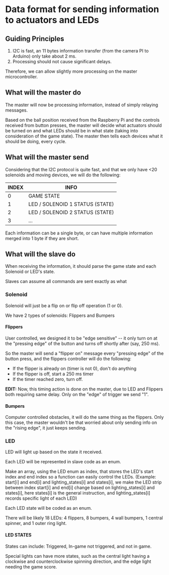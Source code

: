 # Data format for sending information to actuators and LEDs
## Guiding Principles
1. I2C is fast, an 11 bytes information transfer (from the camera PI to Arduino) only take about 2 ms.
2. Processing should not cause significant delays.

Therefore, we can allow slightly more processing on the master microcontroller. 

## What will the master do
The master will now be processing information, instead of simply relaying messages.

Based on the ball position received from the Raspberry Pi and the controls received from button presses, the master will decide what actuators should be turned on and what LEDs should be in what state (taking into consideration of the game state). The master then tells each devices what it should be doing, every cycle.

## What will the master send
Considering that the I2C protocol is quite fast, and that we only have <20 solenoids and moving devices, we will do the following:

INDEX|INFO
-----|----
0|GAME STATE
1|LED / SOLENOID 1 STATUS (STATE)
2|LED / SOLENOID 2 STATUS (STATE)
3|...

Each information can be a single byte, or can have multiple information merged into 1 byte if they are short.

## What will the slave do
When receiving the information, it should parse the game state and each Solenoid or LED's state. 

Slaves can assume all commands are sent exactly as what

### Solenoid
Solenoid will just be a flip on or flip off operation (1 or 0). 

We have 2 types of solenoids: Flippers and Bumpers

#### Flippers
User controlled, we designed it to be "edge sensitive" -- it only turn on at the "pressing edge" of the button and turns off shortly after (say, 250 ms). 

So the master will send a "flipper on" message every "pressing edge" of the button press, and the flippers controller will do the following:

- If the flipper is already on (timer is not 0), don't do anything
- If the flipper is off, start a 250 ms timer
- If the timer reached zero, turn off.

**EDIT:** Now, this timing action is done on the master, due to LED and Flippers both requiring same delay. Only on the "edge" of trigger we send "1".

#### Bumpers
Computer controlled obstacles, it will do the same thing as the flippers. Only this case, the master wouldn't be that worried about only sending info on the "rising edge", it just keeps sending. 

### LED
LED will light up based on the state it received.

Each LED will be represented in slave code as an enum.

Make an array, using the LED enum as index, that stores the LED's start index and end index so a function can easily control the LEDs. (Example: start[i] and end[i] and lighting_states[i] and states[i], we make the LED strip between index start[i] and end[i] change based on lighting_states[i] and states[i], here states[i] is the general instruction, and lighting_states[i] records specific light of each LED)

Each LED state will be coded as an enum.

There will be likely 18 LEDs: 4 flippers, 8 bumpers, 4 wall bumpers, 1 central spinner, and 1 outer ring light.

#### LED STATES
States can include: Triggered, In-game not triggered, and not in game.

Special lights can have more states, such as the central light having a clockwise and counterclockwise spinning direction, and the edge light needing the game score. 